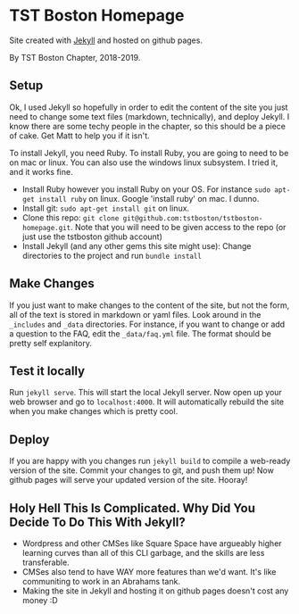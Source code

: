 TST Boston Homepage
===================

Site created with [Jekyll](jekyllrb.com) and hosted on github pages.

By TST Boston Chapter, 2018-2019.


## Setup
Ok, I used Jekyll so hopefully in order to edit the content of the site you just need to change some text files (markdown, technically), and deploy Jekyll. I know there are some techy people in the chapter, so this should be a piece of cake. Get Matt to help you if it isn't.

To install Jekyll, you need Ruby. To install Ruby, you are going to need to be on mac or linux. You can also use the windows linux subsystem. I tried it, and it works fine.

- Install Ruby however you install Ruby on your OS. For instance `sudo apt-get install ruby` on linux. Google 'install ruby' on mac. I dunno.
- Install git: `sudo apt-get install git` on linux.
- Clone this repo: `git clone git@github.com:tstboston/tstboston-homepage.git`. Note that you will need to be given access to the repo (or just use the tstboston github account)
- Install Jekyll (and any other gems this site might use): Change directories to the project and run `bundle install`

## Make Changes
If you just want to make changes to the content of the site, but not the form, all of the text is stored in markdown or yaml files. Look around in the `_includes` and `_data` directories. For instance, if you want to change or add a question to the FAQ, edit the `_data/faq.yml` file. The format should be pretty self explanitory.

## Test it locally
Run `jekyll serve`. This will start the local Jekyll server. Now open up your web browser and go to `localhost:4000`. It will automatically rebuild the site when you make changes which is pretty cool.

## Deploy
If you are happy with you changes run `jekyll build` to compile a web-ready version of the site. Commit your changes to git, and push them up! Now github pages will serve your updated version of the site. Hooray!

## Holy Hell This Is Complicated. Why Did You Decide To Do This With Jekyll?
- Wordpress and other CMSes like Square Space have argueably higher learning curves than all of this CLI garbage, and the skills are less transferable.
- CMSes also tend to have WAY more features than we'd want. It's like communiting to work in an Abrahams tank.
- Making the site in Jekyll and hosting it on github pages doesn't cost any money :D
